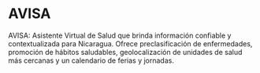 # AVISA
AVISA: Asistente Virtual de Salud que brinda información confiable y contextualizada para Nicaragua. Ofrece preclasificación de enfermedades, promoción de hábitos saludables, geolocalización de unidades de salud más cercanas y un calendario de ferias y jornadas.
